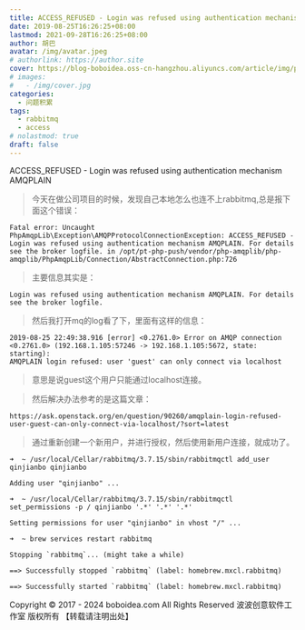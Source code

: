 ```yaml
---
title: ACCESS_REFUSED - Login was refused using authentication mechanism AMQPLAIN
date: 2019-08-25T16:26:25+08:00
lastmod: 2021-09-28T16:26:25+08:00
author: 胡巴
avatar: /img/avatar.jpeg
# authorlink: https://author.site
cover: https://blog-boboidea.oss-cn-hangzhou.aliyuncs.com/article/img/posts/Login was refused using authentication mechanism AMQPLAIN.jpg
# images:
#   - /img/cover.jpg
categories:
  - 问题积累
tags:
  - rabbitmq
  - access
# nolastmod: true
draft: false
---
```


ACCESS_REFUSED - Login was refused using authentication mechanism AMQPLAIN

<!--more-->

> 今天在做公司项目的时候，发现自己本地怎么也连不上rabbitmq,总是报下面这个错误：

    Fatal error: Uncaught PhpAmqpLib\Exception\AMQPProtocolConnectionException: ACCESS_REFUSED - Login was refused using authentication mechanism AMQPLAIN. For details see the broker logfile. in /opt/pt-php-push/vendor/php-amqplib/php-amqplib/PhpAmqpLib/Connection/AbstractConnection.php:726

> 主要信息其实是：

    Login was refused using authentication mechanism AMQPLAIN. For details see the broker logfile.

> 然后我打开mq的log看了下，里面有这样的信息：

    2019-08-25 22:49:38.916 [error] <0.2761.0> Error on AMQP connection <0.2761.0> (192.168.1.105:57246 -> 192.168.1.105:5672, state: starting):
    AMQPLAIN login refused: user 'guest' can only connect via localhost

> 意思是说guest这个用户只能通过localhost连接。

> 然后解决办法参考的是这篇文章：

    https://ask.openstack.org/en/question/90260/amqplain-login-refused-user-guest-can-only-connect-via-localhost/?sort=latest

> 通过重新创建一个新用户，并进行授权，然后使用新用户连接，就成功了。

    ➜  ~ /usr/local/Cellar/rabbitmq/3.7.15/sbin/rabbitmqctl add_user qinjianbo qinjianbo

    Adding user "qinjianbo" ...

    ➜  ~ /usr/local/Cellar/rabbitmq/3.7.15/sbin/rabbitmqctl set_permissions -p / qinjianbo '.*' '.*' '.*'

    Setting permissions for user "qinjianbo" in vhost "/" ...

    ➜  ~ brew services restart rabbitmq

    Stopping `rabbitmq`... (might take a while)

    ==> Successfully stopped `rabbitmq` (label: homebrew.mxcl.rabbitmq)

    ==> Successfully started `rabbitmq` (label: homebrew.mxcl.rabbitmq)

<!--declare-declare-->

Copyright &copy; 2017 - 2024 boboidea.com All Rights Reserved 波波创意软件工作室 版权所有 【转载请注明出处】
